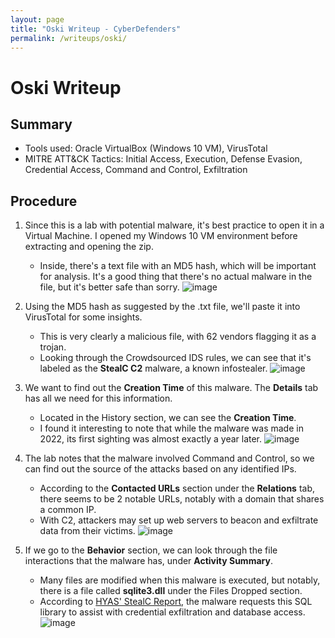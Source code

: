 ```yaml
---
layout: page
title: "Oski Writeup - CyberDefenders"
permalink: /writeups/oski/
---
```


# Oski Writeup

## Summary
- Tools used: Oracle VirtualBox (Windows 10 VM), VirusTotal
- MITRE ATT&CK Tactics: Initial Access, Execution, Defense Evasion, Credential Access, Command and Control, Exfiltration

## Procedure
1. Since this is a lab with potential malware, it's best practice to open it in a Virtual Machine. I opened my Windows 10 VM environment before extracting and opening the zip.
   - Inside, there's a text file with an MD5 hash, which will be important for analysis. It's a good thing that there's no actual malware in the file, but it's better safe than sorry.
     ![image](https://github.com/user-attachments/assets/eef1c0c9-340d-4d32-9ab6-ea2847803636)

2. Using the MD5 hash as suggested by the .txt file, we'll paste it into VirusTotal for some insights.
   - This is very clearly a malicious file, with 62 vendors flagging it as a trojan.
   - Looking through the Crowdsourced IDS rules, we can see that it's labeled as the **StealC C2** malware, a known infostealer.
     ![image](https://github.com/user-attachments/assets/c86257ba-0e8a-42dc-abf2-fb99454b2d95)

3. We want to find out the **Creation Time** of this malware. The **Details** tab has all we need for this information.
   - Located in the History section, we can see the **Creation Time**.
   - I found it interesting to note that while the malware was made in 2022, its first sighting was almost exactly a year later.
     ![image](https://github.com/user-attachments/assets/9560ff2b-da4e-4b32-a8f9-f07f7e9a0bbe)

4. The lab notes that the malware involved Command and Control, so we can find out the source of the attacks based on any identified IPs.
   - According to the **Contacted URLs** section under the **Relations** tab, there seems to be 2 notable URLs, notably with a domain that shares a common IP.
   - With C2, attackers may set up web servers to beacon and exfiltrate data from their victims.
     ![image](https://github.com/user-attachments/assets/9bb6acfa-d16d-4773-b4aa-6ce381c89fad)

5. If we go to the **Behavior** section, we can look through the file interactions that the malware has, under **Activity Summary**.
   - Many files are modified when this malware is executed, but notably, there is a file called **sqlite3.dll** under the Files Dropped section.
   - According to [HYAS' StealC Report](https://www.hyas.com/blog/caught-in-the-act-stealc-the-cyber-thief-in-c), the malware requests this SQL library to assist with credential exfiltration and database access.
     ![image](https://github.com/user-attachments/assets/a540158f-b38d-4e59-8993-3f813022727e)
     
